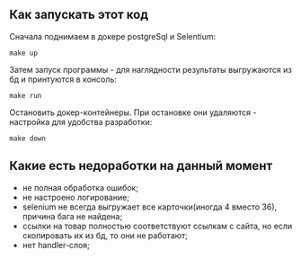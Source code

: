 ## Как запускать этот код
Сначала поднимаем в докере postgreSql и Selentium:
```
make up 
```

Затем запуск программы - для наглядности результаты выгружаются из бд и принтуются в консоль:

```
make run
```

Остановить докер-контейнеры. При остановке они удаляются - настройка для удобства разработки:
```
make down
```


## Какие есть недоработки на данный момент

- не полная обработка ошибок;
- не настроено логирование;
- selenium не всегда выгружает все карточки(иногда 4 вместо 36), причина бага не найдена;
- ссылки на товар полностью соответствуют ссылкам с сайта, но если скопировать их из бд, то они не работают;
- нет handler-слоя;
